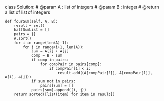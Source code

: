 class Solution:
    # @param A : list of integers
    # @param B : integer
    # @return a list of list of integers
    
    def fourSum(self, A, B):
        result = set()
        halfSumList = []
        pairs = {}
        A.sort()
        for i in range(len(A)-1):
            for j in range(i+1, len(A)):
                sum = A[i] + A[j]
                comp = B - sum
                if comp in pairs:
                    for compPair in pairs[comp]:
                        if compPair[1] < i:
                            result.add((A[compPair[0]], A[compPair[1]], A[i], A[j]))
                if sum not in pairs:
                    pairs[sum] = []
                pairs[sum].append((i, j))
        return sorted([list(item) for item in result])
